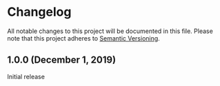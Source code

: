 # Changelog

All notable changes to this project will be documented in this file. Please note that this project adheres to [Semantic Versioning](https://semver.org).

## 1.0.0 (December 1, 2019)

Initial release